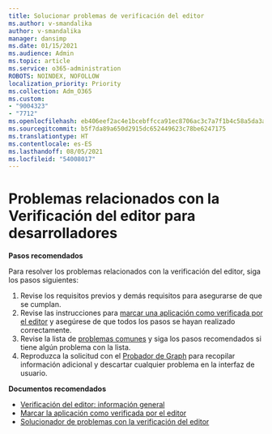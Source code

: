 ```yaml
---
title: Solucionar problemas de verificación del editor
ms.author: v-smandalika
author: v-smandalika
manager: dansimp
ms.date: 01/15/2021
ms.audience: Admin
ms.topic: article
ms.service: o365-administration
ROBOTS: NOINDEX, NOFOLLOW
localization_priority: Priority
ms.collection: Adm_O365
ms.custom:
- "9004323"
- "7712"
ms.openlocfilehash: eb406eef2ac4e1bcebffcca91ec8706ac3c7a7f1b4c58a5da3a4e386b55700fb
ms.sourcegitcommit: b5f7da89a650d2915dc652449623c78be6247175
ms.translationtype: HT
ms.contentlocale: es-ES
ms.lasthandoff: 08/05/2021
ms.locfileid: "54008017"
---
```

# <a name="issues-related-to-publisher-verification-for-developers"></a>Problemas relacionados con la Verificación del editor para desarrolladores

**Pasos recomendados** 

Para resolver los problemas relacionados con la verificación del editor, siga los pasos siguientes:

1. Revise los requisitos previos y demás requisitos para asegurarse de que se cumplan.
2. Revise las instrucciones para [marcar una aplicación como verificada por el editor](https://docs.microsoft.com/azure/active-directory/develop/mark-app-as-publisher-verified) y asegúrese de que todos los pasos se hayan realizado correctamente.
3. Revise la lista de [problemas comunes](https://docs.microsoft.com/azure/active-directory/develop/troubleshoot-publisher-verification#common-issues) y siga los pasos recomendados si tiene algún problema con la lista.
4. Reproduzca la solicitud con el [Probador de Graph](https://docs.microsoft.com/azure/active-directory/develop/troubleshoot-publisher-verification#making-microsoft-graph-api-calls) para recopilar información adicional y descartar cualquier problema en la interfaz de usuario.

**Documentos recomendados**

- [Verificación del editor: información general](https://docs.microsoft.com/azure/active-directory/develop/publisher-verification-overview) 
- [Marcar la aplicación como verificada por el editor](https://docs.microsoft.com/azure/active-directory/develop/mark-app-as-publisher-verified) 
- [Solucionador de problemas con la verificación del editor](https://docs.microsoft.com/azure/active-directory/develop/troubleshoot-publisher-verification)

